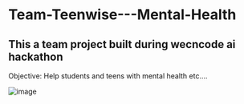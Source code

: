 # Team-Teenwise---Mental-Health

## This a team project built during wecncode ai hackathon

Objective:
Help students and teens with mental health etc....

![image](https://mind.help/wp-content/uploads/2022/06/Mental-Health-Spectrum.jpg)
